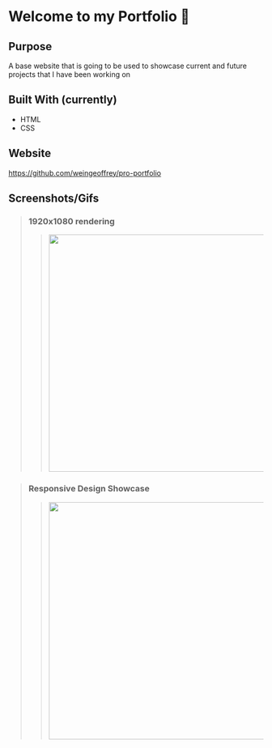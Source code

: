 # Welcome to my Portfolio 👋

## Purpose
A base website that is going to be used to showcase current and future projects that I have been working on

## Built With (currently)
* HTML
* CSS

## Website
https://github.com/weingeoffrey/pro-portfolio

## Screenshots/Gifs
>### 1920x1080 rendering
>
>><img src="./assets/images/1920-1080-render.gif" width="956" height="469" />

>### Responsive Design Showcase
>
>><img src="./assets/images/responsive-showcase.gif" width="956" height="469" />